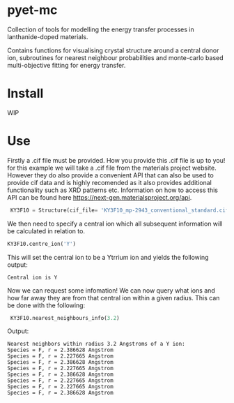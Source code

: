 # pyet-mc
Collection of tools for modelling the energy transfer processes in lanthanide-doped materials. 

Contains functions for visualising crystal structure around a central donor ion, subroutines for nearest neighbour probabilities and monte-carlo based multi-objective fitting for energy transfer.

# Install
WIP

# Use 
Firstly a .cif file must be provided. How you provide this .cif file is up to you! for this example we will take a .cif file from the materials project website. However they do also provide a convenient API that can also be used to provide cif data and is highly recomended as it also provides additional functionality such as XRD patterns etc. Information on how to access this API can be found here https://next-gen.materialsproject.org/api. 
```python
 KY3F10 = Structure(cif_file= 'KY3F10_mp-2943_conventional_standard.cif')

```
We then need to specify a central ion which all subsequent information will be calculated in relation to. 
```python
KY3F10.centre_ion('Y')

```
This will set the central ion to be a Ytrrium ion and yields the following output:
```
Central ion is Y
```
Now we can request some infomation! We can now query what ions and how far away they are from that central ion within a given radius. 
This can be done with the following:

```python
 KY3F10.nearest_neighbours_info(3.2)
``` 
Output:
```
Nearest neighbors within radius 3.2 Angstroms of a Y ion:
Species = F, r = 2.386628 Angstrom
Species = F, r = 2.227665 Angstrom
Species = F, r = 2.386628 Angstrom
Species = F, r = 2.227665 Angstrom
Species = F, r = 2.386628 Angstrom
Species = F, r = 2.227665 Angstrom
Species = F, r = 2.227665 Angstrom
Species = F, r = 2.386628 Angstrom

```

